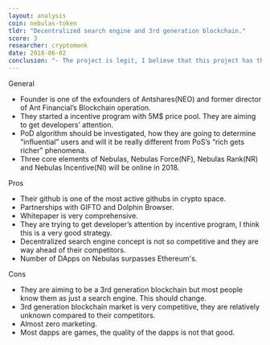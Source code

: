 ```yaml
---
layout: analysis
coin: nebulas-token
tldr: "Decentralized search engine and 3rd generation blockchain."
score: 3
researcher: cryptomonk
date: 2018-06-02
conclusion: "- The project is legit, I believe that this project has the potential of being a top 10 coin in CMC."
---
```


General

- Founder is one of the exfounders of Antshares(NEO) and former director of Ant Financial’s Blockchain operation.
- They started a incentive program with 5M$ price pool. They are aiming to get developers’ attention.
- PoD algorithm should be investigated, how they are going to determine “influential” users and will it be really different from PoS’s “rich gets richer” phenomena.
- Three core elements of Nebulas, Nebulas Force(NF), Nebulas Rank(NR) and Nebulas Incentive(NI) will be online in 2018.

Pros

- Their github is one of the most active githubs in crypto space.
- Partnerships with GIFTO and Dolphin Browser.
- Whitepaper is very comprehensive.
- They are trying to get developer’s attention by incentive program, I think this is a very good strategy.
- Decentralized search engine concept is not so competitive and they are way ahead of their competitors.
- Number of DApps on Nebulas surpasses Ethereum's.

Cons

- They are aiming to be a 3rd generation blockchain but most people know them as just a search engine. This should change.
- 3rd generation blockchain market is very competitive, they are relatively unknown compared to their competitors.
- Almost zero marketing.
- Most dapps are games, the quality of the dapps is not that good.